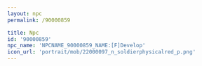 ```yaml
---
layout: npc
permalink: /90000859

title: Npc
id: '90000859'
npc_name: 'NPCNAME_90000859_NAME:[F]Develop'
icon_url: 'portrait/mob/22000097_n_soldierphysicalred_p.png'
---
```

